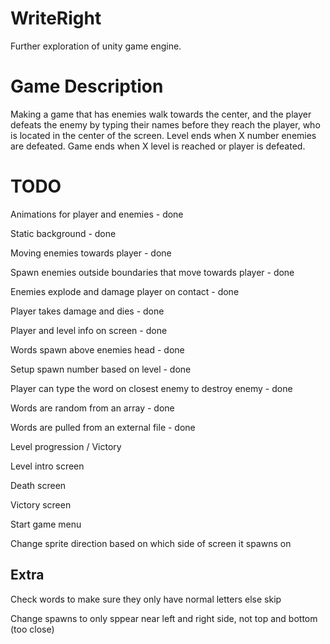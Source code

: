 # WriteRight

Further exploration of unity game engine. 

# Game Description
Making a game that has enemies walk towards the center, and the player defeats the enemy by typing their names before they reach the player, who is located in the center of the screen. Level ends when X number enemies are defeated. Game ends when X level is reached or player is defeated.

# TODO
Animations for player and enemies - done

Static background - done

Moving enemies towards player - done

Spawn enemies outside boundaries that move towards player - done

Enemies explode and damage player on contact - done

Player takes damage and dies - done

Player and level info on screen - done

Words spawn above enemies head - done

Setup spawn number based on level - done

Player can type the word on closest enemy to destroy enemy - done

Words are random from an array - done

Words are pulled from an external file - done

Level progression / Victory

Level intro screen

Death screen

Victory screen

Start game menu

Change sprite direction based on which side of screen it spawns on

## Extra


Check words to make sure they only have normal letters else skip

Change spawns to only sppear near left and right side, not top and bottom (too close)
